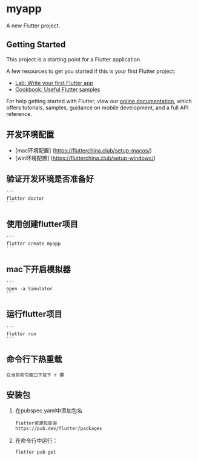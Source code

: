 # myapp

A new Flutter project.

## Getting Started

This project is a starting point for a Flutter application.

A few resources to get you started if this is your first Flutter project:

- [Lab: Write your first Flutter app](https://flutter.dev/docs/get-started/codelab)
- [Cookbook: Useful Flutter samples](https://flutter.dev/docs/cookbook)

For help getting started with Flutter, view our
[online documentation](https://flutter.dev/docs), which offers tutorials,
samples, guidance on mobile development, and a full API reference.

## 开发环境配置

- [mac环境配置] (https://flutterchina.club/setup-macos/)
- [win环境配置] (https://flutterchina.club/setup-windows/)

## 验证开发环境是否准备好

    ```
    flutter doctor
    ```

## 使用创建flutter项目

    ```
    flutter create myapp
    ```

## mac下开启模拟器

    ```
    open -a Simulator
    ```

## 运行flutter项目

    ```
    flutter run
    ```

## 命令行下热重载

    在当前命令窗口下按下 r 键

## 安装包

1. 在pubspec.yaml中添加包名

   ```
   flutter资源包查询
   https://pub.dev/flutter/packages
   ```

2. 在命令行中运行：

   ```
   flutter pub get
   ```